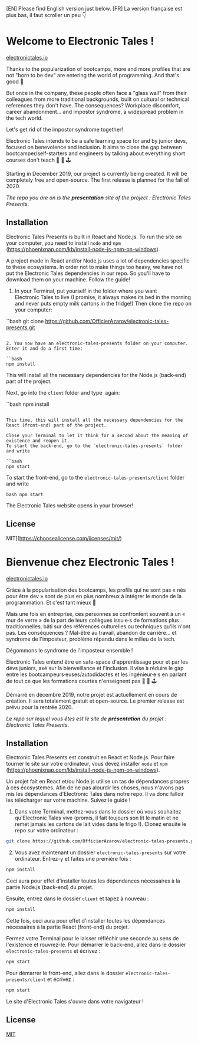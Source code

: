 [EN] Please find English version just below.
[FR] La version française est plus bas, il faut scroller un peu 👇

# Welcome to Electronic&nbsp;Tales !

[electronictales.io](https://www.electronictales.io)

Thanks to the popularization of bootcamps, more and more profiles that are not "born to be dev" are entering the world of programming. And that's good 👏

But once in the company, these people often face a "glass wall" from their colleagues from more traditional backgrounds, built on cultural or technical references they don't have. The consequences? Workplace discomfort, career abandonment... and impostor syndrome, a widespread problem in the tech world.

Let's get rid of the impostor syndrome together!

Electronic&nbsp;Tales intends to be a safe learning space for and by junior devs, focused on benevolence and inclusion. It aims to close the gap between bootcamper/self-starters and engineers by talking about everything short courses don't teach 💾 🔋 🕹️

Starting in December 2019, our project is currently being created. It will be completely free and open-source. The first release is planned for the fall of 2020.

_The repo you are on is the **presentation** site of the project : Electronic&nbsp;Tales Presents_.

## Installation

Electronic&nbsp;Tales Presents is built in React and Node.js. To run the site on your computer, you need to install `node` and `npm` (https://phoenixnap.com/kb/install-node-js-npm-on-windows).

A project made in React and/or Node.js uses a lot of dependencies specific to these ecosystems. In order not to make things too heavy, we have not put the Electronic&nbsp;Tales dependencies in our repo. So you'll have to download them on your machine. Follow the guide!

1. In your Terminal, put yourself in the folder where you want Electronic&nbsp;Tales to live (I promise, it always makes its bed in the morning and never puts empty milk cartons in the fridge!) Then clone the repo on your computer:

``bash
git clone https://github.com/OfficierAzarov/electronic-tales-presents.git
```

2. You now have an electronic-tales-presents folder on your computer. Enter it and do a first time:

``bash
npm install
```

This will install all the necessary dependencies for the Node.js (back-end) part of the project.

Next, go into the `client` folder and type&nbsp; again:

``bash
npm install
```

This time, this will install all the necessary dependencies for the React (front-end) part of the project.

Close your Terminal to let it think for a second about the meaning of existence and reopen it.
To start the back-end, go to the `electronic-tales-presents` folder and write

``bash
npm start
```

To start the front-end, go to the `electronic-tales-presents/client` folder and write

``bash
npm start
``

The Electronic&nbsp;Tales website opens in your browser!

## License

MIT](https://choosealicense.com/licenses/mit/)


# Bienvenue chez Electronic&nbsp;Tales !

[electronictales.io](https://www.electronictales.io)

Grâce à la popularisation des bootcamps, les profils qui ne sont pas « nés pour être dev » sont de plus en plus nombreux à intégrer le monde de la programmation. Et c'est tant mieux 👏

Mais une fois en entreprise, ces personnes se confrontent souvent à un « mur de verre » de la part de leurs collègues issu·e·s de formations plus traditionnelles, bâti sur des références culturelles ou techniques qu'ils n'ont pas. Les conséquences ? Mal-être au travail, abandon de carrière... et syndrome de l'imposteur, problème répandu dans le milieu de la tech.

Dégommons le syndrome de l'imposteur ensemble !

Electronic&nbsp;Tales entend être un safe-space d'apprentissage pour et par les dévs juniors, axé sur la bienveillance et l'inclusion. Il vise à réduire le gap entre les bootcampeurs·euses/autodidactes et les ingénieur·e·s en parlant de tout ce que les formations courtes n'enseignent pas 💾 🔋 🕹️

Démarré en décembre 2019, notre projet est actuellement en cours de création. Il sera totalement gratuit et open-source. Le premier release est prévu pour la rentrée 2020.

_Le repo sur lequel vous êtes est le site de **présentation** du projet : Electronic&nbsp;Tales Presents_.

## Installation

Electronic&nbsp;Tales Presents est construit en React et Node.js. Pour faire tourner le site sur votre ordinateur, vous devez installer `node` et `npm` (https://phoenixnap.com/kb/install-node-js-npm-on-windows).

Un projet fait en React et/ou Node.js utilise un tas de dépendances propres à ces écosystèmes. Afin de ne pas alourdir les choses, nous n'avons pas mis les dépendances d'Electronic&nbsp;Tales dans notre repo. Il va donc falloir les télécharger sur votre machine. Suivez le guide&nbsp;!

1. Dans votre Terminal, mettez-vous dans le dossier où vous souhaitez qu'Electronic&nbsp;Tales vive (promis, il fait toujours son lit le matin et ne remet jamais les cartons de lait vides dans le frigo !). Clonez ensuite le repo sur votre ordinateur :

```bash
git clone https://github.com/OfficierAzarov/electronic-tales-presents.git
```

2. Vous avez maintenant un dossier `electronic-tales-presents` sur votre ordinateur. Entrez-y et faites une première fois&nbsp;:

```bash
npm install
```

Ceci aura pour effet d'installer toutes les dépendances nécessaires à la partie Node.js (back-end) du projet.

Ensuite, entrez dans le dossier `client` et tapez à nouveau&nbsp;:

```bash
npm install
```

Cette fois, ceci aura pour effet d'installer toutes les dépendances nécessaires à la partie React (front-end) du projet.

Fermez votre Terminal pour le laisser réfléchir une seconde au sens de l'existence et rouvrez-le.
Pour démarrer le back-end, allez dans le dossier `electronic-tales-presents` et écrivez&nbsp;:

```bash
npm start
```

Pour démarrer le front-end, allez dans le dossier `electronic-tales-presents/client` et écrivez&nbsp;:

```bash
npm start
```

Le site d'Electronic&nbsp;Tales s'ouvre dans votre navigateur&nbsp;!

## License

[MIT](https://choosealicense.com/licenses/mit/)
